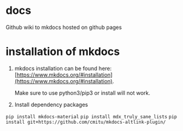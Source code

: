 # docs

Github wiki to mkdocs hosted on github pages

# installation of mkdocs

1.  mkdocs installation can be found here: [https://www.mkdocs.org/#installation](https://www.mkdocs.org/#installation).

    Make sure to use python3/pip3 or install will not work.

2.  Install dependency packages

`pip install mkdocs-material`
`pip install mdx_truly_sane_lists`
`pip install git+https://github.com/cmitu/mkdocs-altlink-plugin/`
